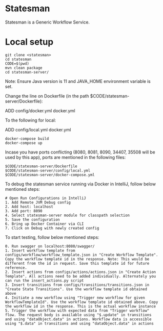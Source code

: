 # Statesman
Statesman is a Generic Workflow Service. 

# Local setup
```
git clone <statesman>
cd statesman
CODE=$(pwd)
mvn clean package 
cd statesman-server/
```

Note: Ensure Java version is 11 and JAVA_HOME environment variable is set.

Change the line on Dockerfile (in the path $CODE/statesman-server/Dockerfile): 

ADD config/docker.yml docker.yml

To the following for local:

ADD config/local.yml docker.yml
```
docker-compose build
docker-compose up 
```

Incase you have ports conflicting (8080, 8081, 8090, 34407, 35508 will be used by this app), ports are mentioned in the following files:
```
$CODE/statesman-server/Dockerfile 
$CODE/statesman-server/config/local.yml
$CODE/statesman-server/docker-compose.yml
```

To debug the statesman service running via Docker in IntelliJ, follow below mentioned steps:
```shell
# Open Run Configurations in IntelliJ
1. Add Remote JVM Debug config
2. Add host: localhost 
3. Add port: 8090
4. Select statesman-server module for classpath selection 
5. Save the configuration
6. Bring up Docker Container via CLI
7. Click on Debug with newly created config
```

To start testing, follow below mentioned steps:
```
0. Run swagger on localhost:8080/swagger/
1. Insert workflow template from configs/workflow/workflow_template.json in "Create Workflow Template". Copy the workflow template id in the response. Note: This would be different from the id in request. Save this template id for future reference.
2. Insert actions from configs/actions/actions.json in "Create Action Template". All actions need to be added individually. Alternately you can run the insert_actions.py script
3. Insert transitions from configs/transitions/transitions.json in "Create State Transitions". Use the workflow template id obtained above
4. Initiate a new workflow using "Trigger new workflow for given WorkflowTemplateId". Use the workflow template id obtained above. Copy the workflow id in the response. This is the actual workflow instance
5. Trigger the workflow with expected data from "Trigger workflow" flow. The request body is available using "$.update" in transitions and using "dataObject.data" in actions. Workflow data is accessible using "$.data" in transitions and using "dataObject.data" in actions
```

